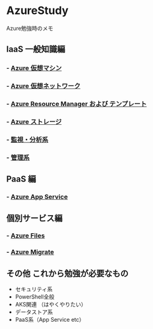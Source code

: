 # AzureStudy
Azure勉強時のメモ

## IaaS 一般知識編

### - [Azure 仮想マシン](./AzureVM/)

### - [Azure 仮想ネットワーク](./AzureNW/)

### - [Azure Resource Manager および テンプレート](./AzureResourceManager/)

### - [Azure ストレージ](./AzureStorage/)

### - [監視・分析系](./AzureObservability/)

### - [管理系](./AzureManagement/)

## PaaS 編

### - [Azure App Service](./AzureAppService)

## 個別サービス編

### - [Azure Files](./AzureFiles/)

### - [Azure Migrate](./AzureMigrate/)

## その他 これから勉強が必要なもの

- セキュリティ系
- PowerShell全般
- AKS関連 （はやくやりたい）
- データストア系
- PaaS系（App Service etc）
